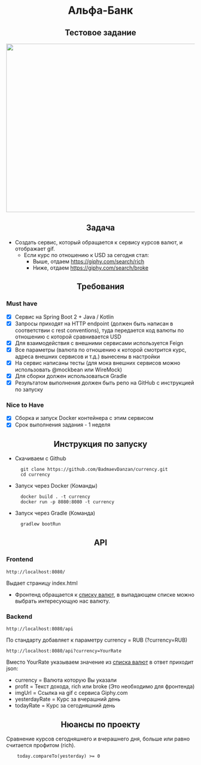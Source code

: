 
<h1 align="center">
Альфа-Банк
</h1>
<h2 align="center">
Тестовое задание
</h2>



<p align="center">
  <img width="600" height="450" src="https://github.com/BadmaevDanzan/currency/blob/main/currency.gif">
</p>

<h2 align="center">
Задача
</h2>

- Создать сервис, который обращается к сервису курсов валют, и отображает gif.
    - Если курс по отношению к USD за сегодня стал:
        - Выше, отдаем https://giphy.com/search/rich
        - Ниже, отдаем https://giphy.com/search/broke

<h2 align="center">
Требования
</h2>

### Must have
- [x]   Сервис на Spring Boot 2 + Java / Kotlin
- [x]   Запросы приходят на HTTP endpoint (должен быть написан в соответствии с rest conventions), туда передается код валюты по отношению с которой сравнивается USD
- [x]   Для взаимодействия с внешними сервисами используется Feign
- [x]   Все параметры (валюта по отношению к которой смотрится курс, адреса внешних сервисов и т.д.) вынесены в настройки
- [x]   На сервис написаны тесты (для мока внешних сервисов можно использовать @mockbean или WireMock)
- [x]   Для сборки должен использоваться Gradle
- [x]   Результатом выполнения должен быть репо на GitHub с инструкцией по запуску

### Nice to Have
  
- [x]   Сборка и запуск Docker контейнера с этим сервисом
- [x]   Срок выполнения задания - 1 неделя

<h2 align="center">
Инструкция по запуску
</h2>

- Скачиваем с Github
        
        git clone https://github.com/BadmaevDanzan/currency.git
        cd currency

- Запуск через Docker (Команды)

        docker build . -t currency
        docker run -p 8080:8080 -t currency

- Запуск через Gradle (Команда)

        gradlew bootRun

<h2 align="center">
API
</h2>

### Frontend

    http://localhost:8080/
    
Выдает страницу index.html

- Фронтенд обращается к [списку валют](https://openexchangerates.org/api/currencies.json), в выпадающем списке можно выбрать интересующую нас валюту.


### Backend

    http://localhost:8080/api

По стандарту добавляет к параметру currency = RUB (?currency=RUB)

    http://localhost:8080/api?currency=YourRate
Вместо YourRate указываем значение из [списка валют](https://openexchangerates.org/api/currencies.json) в ответ приходит json:
- currency = Валюта которую Вы указали
- profit = Текст дохода, rich или broke (Это необходимо для фронтенда)
- imgUrl = Ссылка на gif с сервиса Giphy.com
- yesterdayRate = Курс за вчерашний день
- todayRate = Курс за сегодняшний день 

<h2 align="center">
Нюансы по проекту
</h2>

Сравнение курсов сегодняшнего и вчерашнего дня, больше или равно считается профитом (rich).

        today.compareTo(yesterday) >= 0


